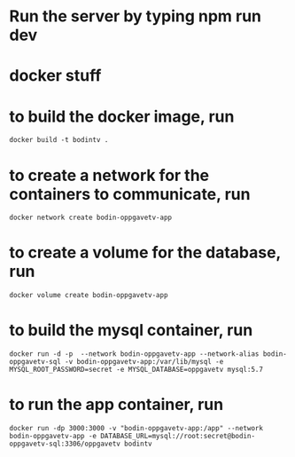 # Run the server by typing npm run dev

# docker stuff

# to build the docker image, run

    docker build -t bodintv .

# to create a network for the containers to communicate, run

    docker network create bodin-oppgavetv-app

# to create a volume for the database, run

    docker volume create bodin-oppgavetv-app

# to build the mysql container, run

    docker run -d -p  --network bodin-oppgavetv-app --network-alias bodin-oppgavetv-sql -v bodin-oppgavetv-app:/var/lib/mysql -e MYSQL_ROOT_PASSWORD=secret -e MYSQL_DATABASE=oppgavetv mysql:5.7

# to run the app container, run

    docker run -dp 3000:3000 -v "bodin-oppgavetv-app:/app" --network bodin-oppgavetv-app -e DATABASE_URL=mysql://root:secret@bodin-oppgavetv-sql:3306/oppgavetv bodintv
